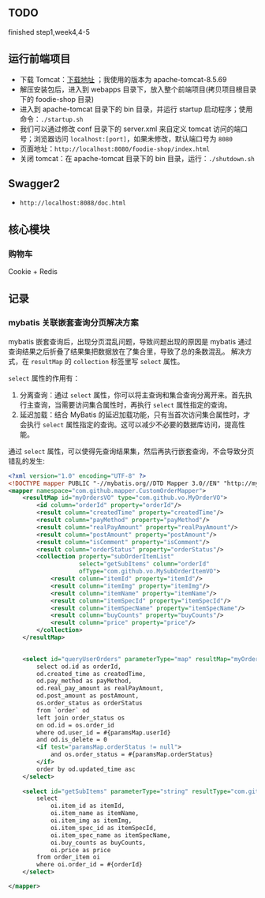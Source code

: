 ## TODO
finished step1,week4,4-5

## 运行前端项目

- 下载 Tomcat：[下载地址](https://tomcat.apache.org/) ；我使用的版本为 apache-tomcat-8.5.69
- 解压安装包后，进入到 webapps 目录下，放入整个前端项目(拷贝项目根目录下的 foodie-shop 目录)
- 进入到 apache-tomcat 目录下的 bin 目录，并运行 startup 启动程序；使用命令：`./startup.sh`
- 我们可以通过修改 conf 目录下的 server.xml 来自定义 tomcat 访问的端口号；浏览器访问 `localhost:[port]`，如果未修改，默认端口号为 `8080`
- 页面地址：`http://localhost:8080/foodie-shop/index.html`
- 关闭 tomcat：在 apache-tomcat 目录下的 bin 目录，运行：`./shutdown.sh`

## Swagger2 
- `http://localhost:8088/doc.html`

## 核心模块
### 购物车
Cookie + Redis
## 记录
### mybatis 关联嵌套查询分页解决方案
mybatis 嵌套查询后，出现分页混乱问题，导致问题出现的原因是 mybatis 通过查询结果之后折叠了结果集把数据放在了集合里，导致了总的条数混乱。
解决方式，在 `resultMap` 的 `collection` 标签里写 `select` 属性。

`select` 属性的作用有：
1. 分离查询：通过 `select` 属性，你可以将主查询和集合查询分离开来。首先执行主查询，当需要访问集合属性时，再执行 `select` 属性指定的查询。
2. 延迟加载：结合 MyBatis 的延迟加载功能，只有当首次访问集合属性时，才会执行 `select` 属性指定的查询。这可以减少不必要的数据库访问，提高性能。

通过 `select` 属性，可以使得先查询结果集，然后再执行嵌套查询，不会导致分页错乱的发生:
```xml
<?xml version="1.0" encoding="UTF-8" ?>
<!DOCTYPE mapper PUBLIC "-//mybatis.org//DTD Mapper 3.0//EN" "http://mybatis.org/dtd/mybatis-3-mapper.dtd" >
<mapper namespace="com.github.mapper.CustomOrderMapper">
    <resultMap id="myOrdersVO" type="com.github.vo.MyOrderVO">
        <id column="orderId" property="orderId"/>
        <result column="createdTime" property="createdTime"/>
        <result column="payMethod" property="payMethod"/>
        <result column="realPayAmount" property="realPayAmount"/>
        <result column="postAmount" property="postAmount"/>
        <result column="isComment" property="isComment"/>
        <result column="orderStatus" property="orderStatus"/>
        <collection property="subOrderItemList"
                    select="getSubItems" column="orderId"
                    ofType="com.github.vo.MySubOrderItemVO">
            <result column="itemId" property="itemId"/>
            <result column="itemImg" property="itemImg"/>
            <result column="itemName" property="itemName"/>
            <result column="itemSpecId" property="itemSpecId"/>
            <result column="itemSpecName" property="itemSpecName"/>
            <result column="buyCounts" property="buyCounts"/>
            <result column="price" property="price"/>
        </collection>
    </resultMap>
    

    <select id="queryUserOrders" parameterType="map" resultMap="myOrdersVO">
        select od.id as orderId,
        od.created_time as createdTime,
        od.pay_method as payMethod,
        od.real_pay_amount as realPayAmount,
        od.post_amount as postAmount,
        os.order_status as orderStatus
        from `order` od
        left join order_status os
        on od.id = os.order_id
        where od.user_id = #{paramsMap.userId}
        and od.is_delete = 0
        <if test="paramsMap.orderStatus != null">
            and os.order_status = #{paramsMap.orderStatus}
        </if>
        order by od.updated_time asc
    </select>
    
    <select id="getSubItems" parameterType="string" resultType="com.github.vo.MySubOrderItemVO">
        select
            oi.item_id as itemId,
            oi.item_name as itemName,
            oi.item_img as itemImg,
            oi.item_spec_id as itemSpecId,
            oi.item_spec_name as itemSpecName,
            oi.buy_counts as buyCounts,
            oi.price as price
        from order_item oi
        where oi.order_id = #{orderId}
    </select>

</mapper>
```
     
